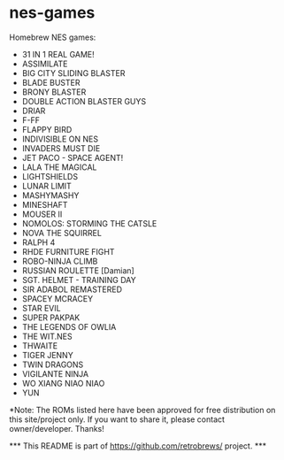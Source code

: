 # nes-games
Homebrew NES games:

 - 31 IN 1 REAL GAME!<br />
 - ASSIMILATE<br />
 - BIG CITY SLIDING BLASTER<br />
 - BLADE BUSTER<br />
 - BRONY BLASTER<br />
 - DOUBLE ACTION BLASTER GUYS<br />
 - DRIAR<br />
 - F-FF<br />
 - FLAPPY BIRD<br />
 - INDIVISIBLE ON NES<br />
 - INVADERS MUST DIE<br />
 - JET PACO - SPACE AGENT!<br />
 - LALA THE MAGICAL<br />
 - LIGHTSHIELDS<br />
 - LUNAR LIMIT<br />
 - MASHYMASHY<br />
 - MINESHAFT<br />
 - MOUSER II<br />
 - NOMOLOS: STORMING THE CATSLE<br />
 - NOVA THE SQUIRREL<br />
 - RALPH 4<br />
 - RHDE FURNITURE FIGHT<br />
 - ROBO-NINJA CLIMB<br />
 - RUSSIAN ROULETTE [Damian]<br />
 - SGT. HELMET - TRAINING DAY<br />
 - SIR ADABOL REMASTERED<br />
 - SPACEY MCRACEY<br />
 - STAR EVIL<br />
 - SUPER PAKPAK<br />
 - THE LEGENDS OF OWLIA<br />
 - THE WIT.NES<br />
 - THWAITE<br />
 - TIGER JENNY<br />
 - TWIN DRAGONS<br />
 - VIGILANTE NINJA<br />
 - WO XIANG NIAO NIAO<br />
 - YUN<br />

*Note: The ROMs listed here have been approved for free distribution on this site/project only. If you want to share it, please contact owner/developer. Thanks!

*** This README is part of https://github.com/retrobrews/ project. ***

